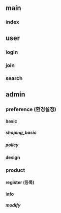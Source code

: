 ## main
### index


## user
### login 
### join
### search


## admin

### preference (환경설정)
#### basic
##### shoping_basic
##### policy
#### design

### product 
#### register (등록)
#### info
##### modify

